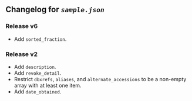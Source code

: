 ## Changelog for *`sample.json`*

### Release v6

* Add `sorted_fraction`.

### Release v2

* Add `description`.
* Add `revoke_detail`.
* Restrict `dbxrefs`, `aliases`, and `alternate_accessions` to be a non-empty array with at least one item.
* Add `date_obtained`.
